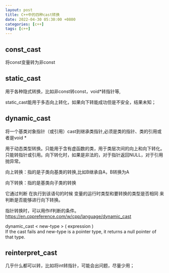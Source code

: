 ```yaml
---
layout: post
title: C++中的四种cast转换
date: 2022-04-30 05:30:00 +0800
categories: [c++]
tags: [c++]
---
```

## const_cast
将const变量转为非const

## static_cast
用于各种隐式转换，比如非const转const，void*转指针等,

static_cast能用于多态向上转化，如果向下转能成功但是不安全，结果未知；

## dynamic_cast
将一个基类对象指针（或引用）cast到继承类指针,必须是类的指针、类的引用或者是void *

用于动态类型转换。只能用于含有虚函数的类，用于类层次间的向上和向下转化。只能转指针或引用。向下转化时，如果是非法的，对于指针返回NULL，对于引用抛异常。

向上转换：指的是子类向基类的转换,比如B继承自A，B转换为A

向下转换：指的是基类向子类的转换

它通过判断 在执行到该语句的时候 变量的运行时类型和要转换的类型是否相同 来判断是否能够进行向下转换。

指针转换时，可以用作if判断的条件。https://en.cppreference.com/w/cpp/language/dynamic_cast

dynamic_cast < new-type > ( expression )		
If the cast fails and new-type is a pointer type, it returns a null pointer of that type.

## reinterpret_cast
几乎什么都可以转，比如将int转指针，可能会出问题，尽量少用；